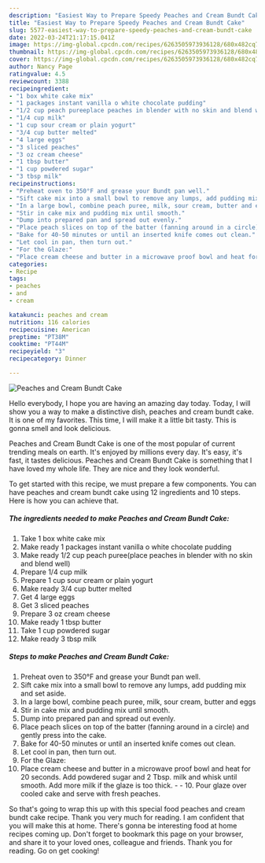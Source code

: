```yaml
---
description: "Easiest Way to Prepare Speedy Peaches and Cream Bundt Cake"
title: "Easiest Way to Prepare Speedy Peaches and Cream Bundt Cake"
slug: 5577-easiest-way-to-prepare-speedy-peaches-and-cream-bundt-cake
date: 2022-03-24T21:17:15.041Z
image: https://img-global.cpcdn.com/recipes/6263505973936128/680x482cq70/peaches-and-cream-bundt-cake-recipe-main-photo.jpg
thumbnail: https://img-global.cpcdn.com/recipes/6263505973936128/680x482cq70/peaches-and-cream-bundt-cake-recipe-main-photo.jpg
cover: https://img-global.cpcdn.com/recipes/6263505973936128/680x482cq70/peaches-and-cream-bundt-cake-recipe-main-photo.jpg
author: Nancy Page
ratingvalue: 4.5
reviewcount: 3388
recipeingredient:
- "1 box white cake mix"
- "1 packages instant vanilla o white chocolate pudding"
- "1/2 cup peach pureeplace peaches in blender with no skin and blend well"
- "1/4 cup milk"
- "1 cup sour cream or plain yogurt"
- "3/4 cup butter melted"
- "4 large eggs"
- "3 sliced peaches"
- "3 oz cream cheese"
- "1 tbsp butter"
- "1 cup powdered sugar"
- "3 tbsp milk"
recipeinstructions:
- "Preheat oven to 350°F and grease your Bundt pan well."
- "Sift cake mix into a small bowl to remove any lumps, add pudding mix and set aside."
- "In a large bowl, combine peach puree, milk, sour cream, butter and eggs"
- "Stir in cake mix and pudding mix until smooth."
- "Dump into prepared pan and spread out evenly."
- "Place peach slices on top of the batter (fanning around in a circle) and gently press into the cake."
- "Bake for 40-50 minutes or until an inserted knife comes out clean."
- "Let cool in pan, then turn out."
- "For the Glaze:"
- "Place cream cheese and butter in a microwave proof bowl and heat for 20 seconds. Add powdered sugar and 2 Tbsp. milk and whisk until smooth. Add more milk if the glaze is too thick.  10. Pour glaze over cooled cake and serve with fresh peaches."
categories:
- Recipe
tags:
- peaches
- and
- cream

katakunci: peaches and cream 
nutrition: 116 calories
recipecuisine: American
preptime: "PT38M"
cooktime: "PT44M"
recipeyield: "3"
recipecategory: Dinner

---
```



![Peaches and Cream Bundt Cake](https://img-global.cpcdn.com/recipes/6263505973936128/680x482cq70/peaches-and-cream-bundt-cake-recipe-main-photo.jpg)

Hello everybody, I hope you are having an amazing day today. Today, I will show you a way to make a distinctive dish, peaches and cream bundt cake. It is one of my favorites. This time, I will make it a little bit tasty. This is gonna smell and look delicious.



Peaches and Cream Bundt Cake is one of the most popular of current trending meals on earth. It's enjoyed by millions every day. It's easy, it's fast, it tastes delicious. Peaches and Cream Bundt Cake is something that I have loved my whole life. They are nice and they look wonderful.


To get started with this recipe, we must prepare a few components. You can have peaches and cream bundt cake using 12 ingredients and 10 steps. Here is how you can achieve that.

<!--inarticleads1-->

##### The ingredients needed to make Peaches and Cream Bundt Cake:

1. Take 1 box white cake mix
1. Make ready 1 packages instant vanilla o white chocolate pudding
1. Make ready 1/2 cup peach puree(place peaches in blender with no skin and blend well)
1. Prepare 1/4 cup milk
1. Prepare 1 cup sour cream or plain yogurt
1. Make ready 3/4 cup butter melted
1. Get 4 large eggs
1. Get 3 sliced peaches
1. Prepare 3 oz cream cheese
1. Make ready 1 tbsp butter
1. Take 1 cup powdered sugar
1. Make ready 3 tbsp milk




<!--inarticleads2-->

##### Steps to make Peaches and Cream Bundt Cake:

1. Preheat oven to 350°F and grease your Bundt pan well.
1. Sift cake mix into a small bowl to remove any lumps, add pudding mix and set aside.
1. In a large bowl, combine peach puree, milk, sour cream, butter and eggs
1. Stir in cake mix and pudding mix until smooth.
1. Dump into prepared pan and spread out evenly.
1. Place peach slices on top of the batter (fanning around in a circle) and gently press into the cake.
1. Bake for 40-50 minutes or until an inserted knife comes out clean.
1. Let cool in pan, then turn out.
1. For the Glaze:
1. Place cream cheese and butter in a microwave proof bowl and heat for 20 seconds. Add powdered sugar and 2 Tbsp. milk and whisk until smooth. Add more milk if the glaze is too thick. -  - 10. Pour glaze over cooled cake and serve with fresh peaches.




So that's going to wrap this up with this special food peaches and cream bundt cake recipe. Thank you very much for reading. I am confident that you will make this at home. There's gonna be interesting food at home recipes coming up. Don't forget to bookmark this page on your browser, and share it to your loved ones, colleague and friends. Thank you for reading. Go on get cooking!
